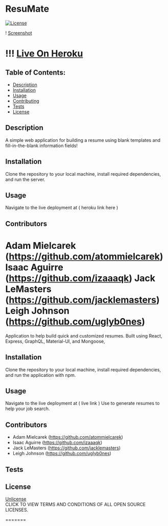 # ResuMate

[![License](https://img.shields.io/badge/License-Unlicense%20-blue.svg)](https://opensource.org/licenses/Unlicense)

! [Screenshot]()

!!! [Live On Heroku]()
=======


## Table of Contents:

* [Description](#description)
* [Installation](#installation)
* [Usage](#usage)
* [Contributing](#contributors)
* [Tests](#tests)
* [License](#license)

## Description

A simple web application for building a resume using blank templates and fill-in-the-blank information fields!

## Installation
Clone the repository to your local machine, install required dependencies, and run the server. 

## Usage
Navigate to the live deployment at ( heroku link here )

## Contributors
Adam Mielcarek (https://github.com/atommielcarek)
Isaac Aguirre (https://github.com/izaaaqk)
Jack LeMasters (https://github.com/jacklemasters)
Leigh Johnson (https://github.com/uglyb0nes)
=======
Application to help build quick and customized resumes. Built using React, Express, GraphQL, Material-UI, and Mongoose, 

## Installation
Clone the repository to your local machine, install required dependencies, and run the application with npm. 

## Usage
Navigate to the live deployment at ( live link )
Use to generate resumes to help your job search.

## Contributors
* Adam Mielcarek (https://github.com/atommielcarek)
* Isaac Aguirre (https://github.com/izaaaqk)
* Jack LeMasters (https://github.com/jacklemasters)
* Leigh Johnson (https://github.com/uglyb0nes)


## Tests

## License
[Unlicense](https://opensource.org/licenses)<br>
CLICK TO VIEW TERMS AND CONDITIONS OF ALL OPEN SOURCE LICENSES.

=======
